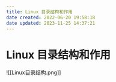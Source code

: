 ```yaml
---
title: Linux 目录结构和作用
date created: 2022-06-20 19:58:18
date updated: 2023-11-25 14:37:21
---
```


# Linux 目录结构和作用

![[Linux目录结构.png]]
